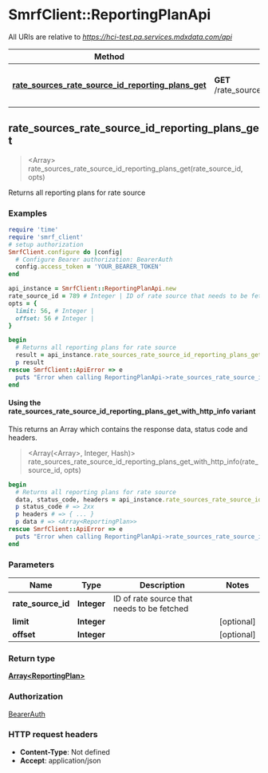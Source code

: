 # SmrfClient::ReportingPlanApi

All URIs are relative to *https://hci-test.pa.services.mdxdata.com/api*

| Method | HTTP request | Description |
| ------ | ------------ | ----------- |
| [**rate_sources_rate_source_id_reporting_plans_get**](ReportingPlanApi.md#rate_sources_rate_source_id_reporting_plans_get) | **GET** /rate_sources/{rate_source_id}/reporting_plans | Returns all reporting plans for rate source |


## rate_sources_rate_source_id_reporting_plans_get

> <Array<ReportingPlan>> rate_sources_rate_source_id_reporting_plans_get(rate_source_id, opts)

Returns all reporting plans for rate source

### Examples

```ruby
require 'time'
require 'smrf_client'
# setup authorization
SmrfClient.configure do |config|
  # Configure Bearer authorization: BearerAuth
  config.access_token = 'YOUR_BEARER_TOKEN'
end

api_instance = SmrfClient::ReportingPlanApi.new
rate_source_id = 789 # Integer | ID of rate source that needs to be fetched
opts = {
  limit: 56, # Integer | 
  offset: 56 # Integer | 
}

begin
  # Returns all reporting plans for rate source
  result = api_instance.rate_sources_rate_source_id_reporting_plans_get(rate_source_id, opts)
  p result
rescue SmrfClient::ApiError => e
  puts "Error when calling ReportingPlanApi->rate_sources_rate_source_id_reporting_plans_get: #{e}"
end
```

#### Using the rate_sources_rate_source_id_reporting_plans_get_with_http_info variant

This returns an Array which contains the response data, status code and headers.

> <Array(<Array<ReportingPlan>>, Integer, Hash)> rate_sources_rate_source_id_reporting_plans_get_with_http_info(rate_source_id, opts)

```ruby
begin
  # Returns all reporting plans for rate source
  data, status_code, headers = api_instance.rate_sources_rate_source_id_reporting_plans_get_with_http_info(rate_source_id, opts)
  p status_code # => 2xx
  p headers # => { ... }
  p data # => <Array<ReportingPlan>>
rescue SmrfClient::ApiError => e
  puts "Error when calling ReportingPlanApi->rate_sources_rate_source_id_reporting_plans_get_with_http_info: #{e}"
end
```

### Parameters

| Name | Type | Description | Notes |
| ---- | ---- | ----------- | ----- |
| **rate_source_id** | **Integer** | ID of rate source that needs to be fetched |  |
| **limit** | **Integer** |  | [optional] |
| **offset** | **Integer** |  | [optional] |

### Return type

[**Array&lt;ReportingPlan&gt;**](ReportingPlan.md)

### Authorization

[BearerAuth](../README.md#BearerAuth)

### HTTP request headers

- **Content-Type**: Not defined
- **Accept**: application/json

